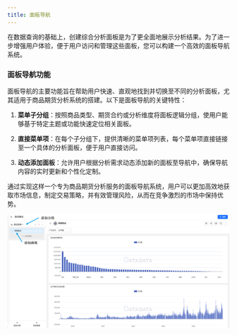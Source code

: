 ```yaml
---
title: 面板导航
---
```


在数据查询的基础上，创建综合分析面板是为了更全面地展示分析结果。为了进一步增强用户体验，便于用户访问和管理这些面板，您可以构建一个高效的面板导航系统。

### 面板导航功能

面板导航的主要功能旨在帮助用户快速、直观地找到并切换至不同的分析面板，尤其适用于商品期货分析系统的搭建。以下是面板导航的关键特性：

1. **菜单子分组**：按照商品类型、期货合约或分析维度将面板逻辑分组，使用户能够基于特定主题或功能快速定位相关面板。

2. **直接菜单项**：在每个子分组下，提供清晰的菜单项列表，每个菜单项直接链接至一个具体的分析面板，便于用户直接访问。

3. **动态添加面板**：允许用户根据分析需求动态添加新的面板至导航中，确保导航内容的实时更新和个性化定制。

通过实现这样一个专为商品期货分析服务的面板导航系统，用户可以更加高效地获取市场信息，制定交易策略，并有效管理风险，从而在竞争激烈的市场中保持优势。

![Image setsetting](./setsetting.png)

